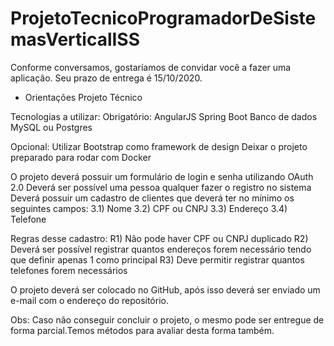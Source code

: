 # ProjetoTecnicoProgramadorDeSistemasVerticalISS

Conforme conversamos, gostaríamos de convidar você a fazer uma aplicação. 
Seu prazo de entrega é 15/10/2020.

- Orientações Projeto Técnico

Tecnologias a utilizar:
Obrigatório:
AngularJS
Spring Boot
Banco de dados MySQL ou Postgres

Opcional:
Utilizar Bootstrap como framework de design
Deixar o projeto preparado para rodar com Docker

O projeto deverá possuir um formulário de login e senha utilizando OAuth 2.0
Deverá ser possível uma pessoa qualquer fazer o registro no sistema
Deverá possuir um cadastro de clientes que deverá ter no mínimo os seguintes campos:
3.1) Nome
3.2) CPF ou CNPJ
3.3) Endereço
3.4) Telefone

Regras desse cadastro:
R1) Não pode haver CPF ou CNPJ duplicado
R2) Deverá ser possível registrar quantos endereços forem necessário tendo que definir apenas 1 como principal
R3) Deve permitir registrar quantos telefones forem necessários

O projeto deverá ser colocado no GitHub, após isso deverá ser enviado um e-mail com o endereço do repositório.

Obs: Caso não conseguir concluir o projeto, o mesmo pode ser entregue de forma parcial.Temos métodos para avaliar desta forma também.